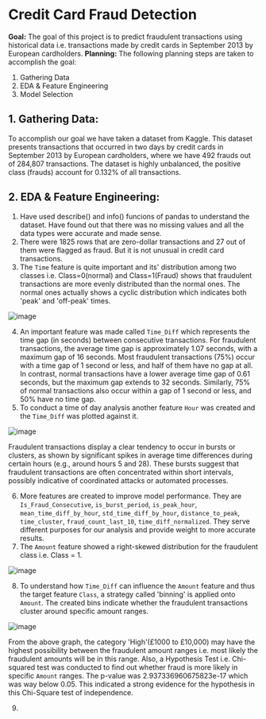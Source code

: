# Credit Card Fraud Detection
**Goal:** The goal of this project is to predict fraudulent transactions using historical data i.e. transactions made by credit cards in September 2013 by European cardholders.
**Planning:** The following planning steps are taken to accomplish the goal:
1. Gathering Data
2. EDA & Feature Engineering
3. Model Selection

## 1. Gathering Data:
To accomplish our goal we have taken a dataset from Kaggle. This dataset presents transactions that occurred in two days by credit cards in September 2013 by European cardholders, where we have 492 frauds out of 284,807 transactions. The dataset is highly unbalanced, the positive class (frauds) account for 0.132% of all transactions.

## 2. EDA & Feature Engineering:
1. Have used describe() and info() funcions of pandas to understand the dataset. Have found out that there was no missing values and all the data types were accurate and made sense.
2. There were 1825 rows that are zero-dollar transactions and 27 out of them were flagged as fraud. But it is not unusual in credit card transactions.
3. The ```Time``` feature is quite important and its' distribution among two classes i.e. Class=0(normal) and Class=1(Fraud) shows that fraudulent transactions are more evenly distributed than the normal ones. The normal ones actually shows a cyclic distribution which indicates both 'peak' and 'off-peak' times.

![image](https://github.com/user-attachments/assets/fcf01da7-ca74-48fd-98c1-77aca37d156f)

4. An important feature was made called ```Time_Diff``` which represents the time gap (in seconds) between consecutive transactions. For fraudulent transactions, the average time gap is approximately 1.07 seconds, with a maximum gap of 16 seconds. Most fraudulent transactions (75%) occur with a time gap of 1 second or less, and half of them have no gap at all.
In contrast, normal transactions have a lower average time gap of 0.61 seconds, but the maximum gap extends to 32 seconds. Similarly, 75% of normal transactions also occur within a gap of 1 second or less, and 50% have no time gap.
5. To conduct a time of day analysis another feature ```Hour``` was created and the ```Time_Diff``` was plotted against it.

![image](https://github.com/user-attachments/assets/7c84c5d0-ef4c-4b58-a811-f2af43851521)

Fraudulent transactions display a clear tendency to occur in bursts or clusters, as shown by significant spikes in average time differences during certain hours (e.g., around hours 5 and 28). These bursts suggest that fraudulent transactions are often concentrated within short intervals, possibly indicative of coordinated attacks or automated processes.

6. More features are created to improve model performance. They are ```Is_Fraud_Consecutive```, ```is_burst_period```, ```is_peak_hour```, ```mean_time_diff_by_hour```, ```std_time_diff_by_hour```, ```distance_to_peak```, ```time_cluster```, ```fraud_count_last_10```, ```time_diff_normalized```. They serve different purposes for our analysis and provide weight to more accurate results.
7. The ```Amount``` feature showed a right-skewed distribution for the fraudulent class i.e. Class = 1.

![image](https://github.com/user-attachments/assets/182f5ced-e1cd-4947-b1de-ba45d5b010b1)

8. To understand how ```Time_Diff``` can influence the ```Amount``` feature and thus the target feature ```Class```, a strategy called 'binning' is applied onto ```Amount```. The created bins indicate whether the fraudulent transactions cluster around specific amount ranges.

![image](https://github.com/user-attachments/assets/1cfd4d39-982a-4e54-ae4f-7dd6cdd7adc6)

From the above graph, the category 'High'(£1000 to £10,000) may have the highest possibility between the fraudulent amount ranges i.e. most likely the fraudulent amounts will be in this range. Also, a Hypothesis Test i.e. Chi-squared test was conducted to find out whether fraud is more likely in specific ```Amount``` ranges. The p-value was 2.937336960675823e-17 which was way below 0.05. This indicated a strong evidence for the hypothesis in this Chi-Square test of independence.

9. 


